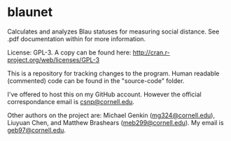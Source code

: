blaunet
=======
Calculates and analyzes Blau statuses for measuring social distance. See .pdf documentation within for more information.

License: GPL-3. A copy can be found here: http://cran.r-project.org/web/licenses/GPL-3

This is a repository for tracking changes to the program. Human readable (commented) code can be found in the "source-code" folder.

I've offered to host this on my GitHub account. However the official correspondance email is csnp@cornell.edu.

Other authors on the project are: Michael Genkin (mg324@cornell.edu), Liuyuan Chen, and Matthew Brashears (meb299@cornell.edu). My email is geb97@cornell.edu.
